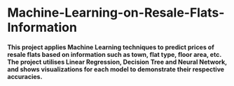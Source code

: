 # Machine-Learning-on-Resale-Flats-Information
#### This project applies Machine Learning techniques to predict prices of resale flats based on information such as town, flat type, floor area, etc. The project utilises Linear Regression, Decision Tree and Neural Network, and shows visualizations for each model to demonstrate their respective accuracies.
